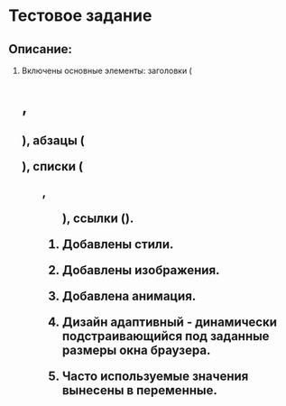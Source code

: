 # Тестовое задание

## Описание:

1. Включены основные элементы: заголовки (<h1>, <h2>), абзацы (<p>), списки (<ul>, <ol>), ссылки (<a>).

2. Добавлены стили.

3. Добавлены изображения.

4. Добавлена анимация.

5. Дизайн адаптивный - динамически подстраивающийся под заданные размеры окна браузера.

6. Часто используемые значения вынесены в переменные.